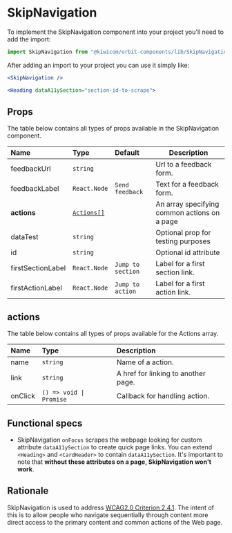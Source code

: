 # SkipNavigation

To implement the SkipNavigation component into your project you'll need to add the import:

```jsx
import SkipNavigation from "@kiwicom/orbit-components/lib/SkipNavigation";
```

After adding an import to your project you can use it simply like:

```jsx
<SkipNavigation />

<Heading dataA11ySection="section-id-to-scrape">
```

## Props

The table below contains all types of props available in the SkipNavigation component.

| Name              | Type                    | Default           | Description                                  |
| :---------------- | :---------------------- | :---------------- | -------------------------------------------- |
| feedbackUrl       | `string`                |                   | Url to a feedback form.                      |
| feedbackLabel     | `React.Node`            | `Send feedback`   | Text for a feedback form.                    |
| **actions**       | [`Actions[]`](#actions) |                   | An array specifying common actions on a page |
| dataTest          | `string`                |                   | Optional prop for testing purposes           |
| id                | `string`                |                   | Optional id attribute                        |
| firstSectionLabel | `React.Node`            | `Jump to section` | Label for a first section link.              |
| firstActionLabel  | `React.Node`            | `Jump to action`  | Label for a first action link.               |

## actions

The table below contains all types of props available for the Actions array.

| Name    | Type                    | Description                         |
| :------ | :---------------------- | :---------------------------------- |
| name    | `string`                | Name of a action.                   |
| link    | `string`                | A href for linking to another page. |
| onClick | `() => void \| Promise` | Callback for handling action.       |

## Functional specs

- SkipNavigation `onFocus` scrapes the webpage looking for custom attribute `dataA11ySection` to create quick page links. You can extend `<Heading>` and `<CardHeader>` to contain `dataA11ySection`. It's important to note that **without these attributes on a page, SkipNavigation won't work**.

## Rationale

SkipNavigation is used to address [WCAG2.0 Criterion 2.4.1](https://www.w3.org/TR/UNDERSTANDING-WCAG20/navigation-mechanisms-skip.html).
The intent of this is to allow people who navigate sequentially through content more direct access to the primary content and common actions of the Web page.

